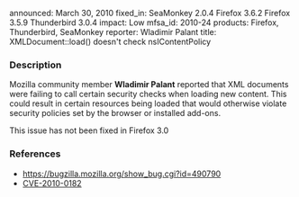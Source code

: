 announced: March 30, 2010
fixed_in: SeaMonkey 2.0.4
          Firefox 3.6.2
          Firefox 3.5.9
          Thunderbird 3.0.4
impact: Low
mfsa_id: 2010-24
products: Firefox, Thunderbird, SeaMonkey
reporter: Wladimir Palant
title: XMLDocument::load() doesn't check nsIContentPolicy

<h3>Description</h3>

<p>Mozilla community member <strong>Wladimir Palant</strong> reported
that XML documents were failing to call certain security checks when
loading new content.  This could result in certain resources being
loaded that would otherwise violate security policies set by the
browser or installed add-ons.</p>

<p class="note">This issue has not been fixed in Firefox 3.0</p>

<h3>References</h3>

<ul>
  <li><a href="https://bugzilla.mozilla.org/show_bug.cgi?id=490790">https://bugzilla.mozilla.org/show_bug.cgi?id=490790</a></li>
  <li><a class="ex-ref" href="http://cve.mitre.org/cgi-bin/cvename.cgi?name=CVE-2010-0182">CVE-2010-0182</a></li>
</ul>




